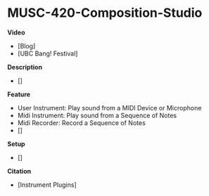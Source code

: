 # MUSC-420-Composition-Studio

**Video**

- [Blog]
- [UBC Bang! Festival]

**Description**

- []

**Feature**

- User Instrument:	Play sound from a MIDI Device or Microphone
- Midi Instrument:	Play sound from a Sequence of Notes
- Midi Recorder:	Record a Sequence of Notes
- []

**Setup**

- []

**Citation**

- [Instrument Plugins]
